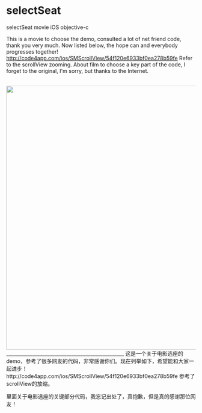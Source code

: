 # selectSeat
selectSeat movie iOS objective-c

  This is a movie to choose the demo, consulted a lot of net friend code, thank you very much.
Now listed below, the hope can and everybody progresses together!
  http://code4app.com/ios/SMScrollView/54f120e6933bf0ea278b59fe Refer to the scrollView zooming.
  About film to choose a key part of the code, I forget to the original, I'm sorry, but thanks to the Internet.

<br>
<img height="700" src="https://github.com/mrhyh/selectSeat/blob/master/movieSeatSelect.gif" />
<br>
_________________________________________________
  这是一个关于电影选座的demo，参考了很多网友的代码，非常感谢你们。现在列举如下，希望能和大家一起进步！
http://code4app.com/ios/SMScrollView/54f120e6933bf0ea278b59fe 参考了scrollView的放缩。

  里面关于电影选座的关键部分代码，我忘记出处了，真抱歉，但是真的感谢那位网友！


